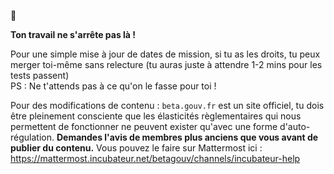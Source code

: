🙂

**Ton travail ne s'arrête pas là !**

Pour une simple mise à jour de dates de mission, si tu as les droits, tu peux merger toi-même sans relecture (tu auras juste à attendre 1-2 mins pour les tests passent)  
PS : Ne t'attends pas à ce qu'on le fasse pour toi !

Pour des modifications de contenu : `beta.gouv.fr` est un site officiel, tu dois être pleinement consciente que les élasticités règlementaires qui nous permettent de fonctionner ne peuvent exister qu'avec une forme d'auto-régulation. **Demandes l'avis de membres plus anciens que vous avant de publier du contenu.**
Vous pouvez le faire sur Mattermost ici : https://mattermost.incubateur.net/betagouv/channels/incubateur-help
